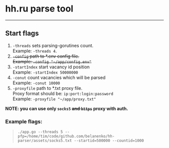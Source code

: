 # hh.ru parse tool 

---

## Start flags

1. `-threads` sets parsing-gorutines count. <br/>Example: `-threads 4`.
2. <del>`-config` path to *.env config file. <br/>Example: `-config "~/app/config.env"`
3. `-startIndex` start vacancy id position  <br/>Example: `-startIndex 50000000`
4. `-conut` count vacancies which will be parsed<br/>Example: `-conut 10000`
5. `-proxyfile` path to *.txt proxy file. <br/>Proxy format should be: `ip:port:login:password`<br/>Example: `-proxyfile "~/app/proxy.txt"` 

**NOTE: you can use only `socks5` <del>and `https`</del> proxy with auth.**
### Example flags: 
> `./app.go --threads 5 --pfp=/home/tim/code/github.com/belanenko/hh-parser/assets/socks5.txt --startid=500000 --countid=1000`

